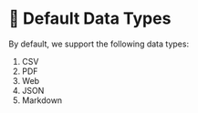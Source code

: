 # 📘 Default Data Types

By default, we support the following data types:

1. CSV
2. PDF
3. Web
4. JSON
5. Markdown
